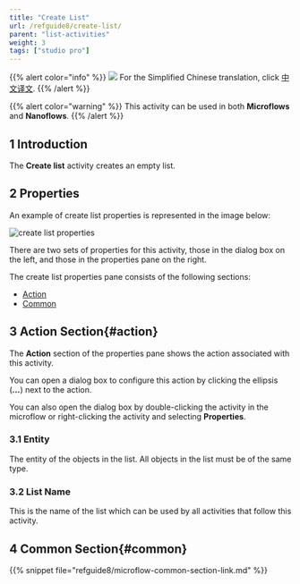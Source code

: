 ```yaml
---
title: "Create List"
url: /refguide8/create-list/
parent: "list-activities"
weight: 3
tags: ["studio pro"]
---
```


{{% alert color="info" %}}
<img src="/attachments/china.png" style="display: inline-block; margin: 0" /> For the Simplified Chinese translation, click [中文译文](https://cdn.mendix.tencent-cloud.com/documentation/refguide8/create-list.pdf).
{{% /alert %}}

{{% alert color="warning" %}}
This activity can be used in both **Microflows** and **Nanoflows**.
{{% /alert %}}

## 1 Introduction

The **Create list** activity creates an empty list.

## 2 Properties

An example of create list properties is represented in the image below:

![create list properties](/attachments/refguide8/modeling/application-logic/activities/list-activities/create-list/create-list-properties.png)

There are two sets of properties for this activity, those in the dialog box on the left, and those in the properties pane on the right.

The create list properties pane consists of the following sections:

* [Action](#action)
* [Common](#common)

## 3 Action Section{#action}

The **Action** section of the properties pane shows the action associated with this activity.

You can open a dialog box to configure this action by clicking the ellipsis (**…**) next to the action.

You can also open the dialog box by double-clicking the activity in the microflow or right-clicking the activity and selecting **Properties**.

### 3.1 Entity

The entity of the objects in the list. All objects in the list must be of the same type.

### 3.2 List Name

This is the name of the list which can be used by all activities that follow this activity.

## 4 Common Section{#common}

{{% snippet file="refguide8/microflow-common-section-link.md" %}}
